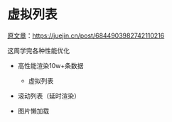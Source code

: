 # 虚拟列表

[原文章](https://juejin.cn/post/6844903982742110216)：https://juejin.cn/post/6844903982742110216


这周学完各种性能优化
- 高性能渲染10w+条数据
  - 虚拟列表

- 滚动列表（延时渲染）
- 图片懒加载